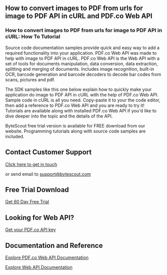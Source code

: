 ## How to convert images to PDF from urls for image to PDF API in cURL and PDF.co Web API

### How to convert images to PDF from urls for image to PDF API in cURL: How To Tutorial

Source code documentation samples provide quick and easy way to add a required functionality into your application. PDF.co Web API was made to help with image to PDF API in cURL. PDF.co Web API is the Web API with a set of tools for documents manipulation, data conversion, data extraction, splitting and merging of documents. Includes image recognition, built-in OCR, barcode generation and barcode decoders to decode bar codes from scans, pictures and pdf.

The SDK samples like this one below explain how to quickly make your application do image to PDF API in cURL with the help of PDF.co Web API. Sample code in cURL is all you need. Copy-paste it to your the code editor, then add a reference to PDF.co Web API and you are ready to try it! Tutorials are available along with installed PDF.co Web API if you'd like to dive deeper into the topic and the details of the API.

ByteScout free trial version is available for FREE download from our website. Programming tutorials along with source code samples are included.

## Contact Customer Support

[Click here to get in touch](https://bytescout.zendesk.com/hc/en-us/requests/new?subject=PDF.co%20Web%20API%20Question)

or send email to [support@bytescout.com](mailto:support@bytescout.com?subject=PDF.co%20Web%20API%20Question) 

## Free Trial Download

[Get 60 Day Free Trial](https://bytescout.com/download/web-installer?utm_source=github-readme)

## Looking for Web API? 

[Get your PDF.co API key](https://pdf.co/documentation/api?utm_source=github-readme)

## Documentation and Reference

[Explore PDF.co Web API Documentation](https://bytescout.com/documentation/index.html?utm_source=github-readme)

[Explore Web API Documentation](https://pdf.co/documentation/api?utm_source=github-readme)